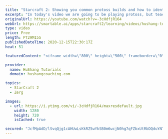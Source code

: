 ```yaml
---
title: "Starcraft 2: Showing you common protoss builds and how to identify them"
excerpt: "In today's video we are going to be playing protoss, but teaching zerg! You might pick up on a few things if you're protoss as well but the goal is to teach zerg players what to look for when they're playing and how to identify certain protoss builds  Starcraft 2: Showing you common protoss builds and"
originalUrl: https://youtube.com/watch?v=-3cHdfjR164
webUrl: https://smartable.ai/apps/starcraft2/learning/videos/hushang-tutorials-starcraft-2-showing-you-common-protoss-builds-and-how-to-identify-them/
type: video
price: Free
length: PT29M15S
publishedDateTime: 2020-12-15T22:30:17Z
heat: 51

featuredContent: "<iframe width=\"800\" height=\"500\" frameborder=\"0\" src=\"https://www.youtube.com/embed/-3cHdfjR164\" allow=\"accelerometer; autoplay; encrypted-media; gyroscope; picture-in-picture\" allowfullscreen></iframe>"

provider:
  name: HuShang Tutorials
  domain: hushangcoaching.com

topics:
  - StarCraft 2
  - Zerg

images:
  - url: https://i.ytimg.com/vi/-3cHdfjR164/maxresdefault.jpg
    width: 1280
    height: 720
    isCached: true

secured: "JcfMpAdD/lSvqQjg1cAHUwLsKkRZ5wYkSB0m6wcjN0hg7qFZbxUtRbDQduYNTlLUiq3+8LiCpGbaJGRmI7zk7L85AfpDnmmKTB1UsbDcbCQCDh3PEBaPv4Or9bd9pJ1ocHPjX+oBn+aUyveff1icRRU9Zhnk4i1Cou0l127ds9i0MjnP7KixYeHpnDPeO+moDmE+a7R8wKaRafMo5MwVrdP2tFJZUPAwCXq7WyvnBRIREacLueBGS1nc4pNw1lQmaj7OxuE+DlhrvvRITh4p1WLnBgqS25CWUa222bBDmi4wgvWCkQI7TG5506qF4QH2LmQAxrhbk8/QZmKh6RwDJj+08+ayfHENkstYPNeQWKTEfzdVZo3s3ydR53RhSV0I1F2fzOnhlpdb8Ni0NT8Qds3bSo12XvIH6TBmfyAKhos=;L8zlaoiLd6KmmSL9Q57X3Q=="
---
```


